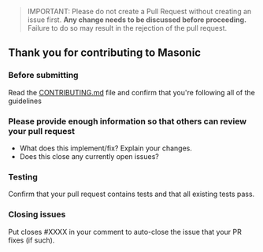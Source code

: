 > IMPORTANT: Please do not create a Pull Request without creating an issue first.
> **Any change needs to be discussed before proceeding.** Failure to do so may result 
> in the rejection of the pull request.

## Thank you for contributing to Masonic

### Before submitting

Read the [CONTRIBUTING.md](https://github.com/jaredLunde/react-hook/blob/master/CONTRIBUTING.md) file and confirm that you're following
all of the guidelines

### Please provide enough information so that others can review your pull request

- What does this implement/fix? Explain your changes.
- Does this close any currently open issues?

### Testing

Confirm that your pull request contains tests and that all existing tests pass.

### Closing issues

Put closes #XXXX in your comment to auto-close the issue that your PR fixes (if such).
